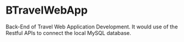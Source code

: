 # BTravelWebApp
Back-End of Travel Web Application Development. It would use of the Restful APIs to connect the local MySQL database.
